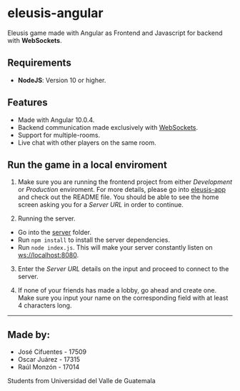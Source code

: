 # eleusis-angular
Eleusis game made with Angular as Frontend and Javascript for backend with **WebSockets**.

## Requirements

* **NodeJS**: Version 10 or higher.

## Features

* Made with Angular 10.0.4.
* Backend communication made exclusively with [WebSockets](https://www.npmjs.com/package/ws).
* Support for multiple-rooms.
* Live chat with other players on the same room.

## Run the game in a local enviroment

1. Make sure you are running the frontend project from either *Development* or *Production* enviroment. For more details, please go into [eleusis-app](https://github.com/OJP98/eleusis-angular/tree/master/eleusis-app) and check out the README file. You should be able to see the home screen asking you for a *Server URL* in order to continue.

2. Running the server.
  * Go into the [server](https://github.com/OJP98/eleusis-angular/tree/master/server) folder.
  * Run `npm install` to install the server dependencies.
  * Run `node index.js`. This will make your server constantly listen on <ws://localhost:8080>.

3. Enter the *Server URL* details on the input and proceed to connect to the server.

4. If none of your friends has made a lobby, go ahead and create one. Make sure you input your name on the corresponding field with at least 4 characters long.

---

## Made by:

* José Cifuentes - 17509
* Oscar Juárez - 17315
* Raúl Monzón - 17014

Students from Universidad del Valle de Guatemala
